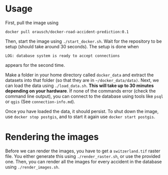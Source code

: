 # Usage

First, pull the image using 

```
docker pull orausch/docker-road-accident-prediction:0.1
```

Then, start the image using `./start_docker.sh`. Wait for the repository to be
setup (should take around 30 seconds). The setup is done when 
```
LOG: database system is ready to accept connections
```
appears for the second time.

Make a folder in your home directory called `docker_data` and extract the
datasets into that folder (so that they are in `~/docker_data/data)`. Next, we
can load the data using `./load_data.sh`.  **This will take up to 30 minutes
depending on your hardware**.  If none of the commands error (check the command
line output), you can connect to the database using tools like `psql` or `qgis`
(See `connection-info.md`).

Once you have loaded the data, it should persist. To shut down the image, use
`docker stop postgis`, and to start it again use `docker start postgis`.

# Rendering the images
Before we can render the images, you have to get a `switzerland.tif` raster
file. You either generate this using `./render_raster.sh`, or use the provided
one. Then, you can render all the images for every accident in the database
using `./render_images.sh`.
